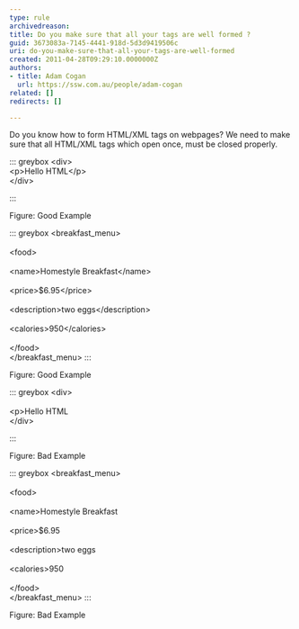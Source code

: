 ```yaml
---
type: rule
archivedreason: 
title: Do you make sure that all your tags are well formed ?
guid: 3673083a-7145-4441-918d-5d3d9419506c
uri: do-you-make-sure-that-all-your-tags-are-well-formed
created: 2011-04-28T09:29:10.0000000Z
authors:
- title: Adam Cogan
  url: https://ssw.com.au/people/adam-cogan
related: []
redirects: []

---
```


Do you know how to form HTML/XML tags on webpages?
 We need to make sure that all HTML/XML tags which open once, must be closed properly.  
<!--endintro-->



::: greybox
&lt;div&gt;   
 &lt;p&gt;Hello HTML&lt;/p&gt;   
 &lt;/div&gt; 

:::

Figure: Good Example



::: greybox
&lt;breakfast\_menu&gt;<br>
<br>&lt;food&gt;<br>
<br>&lt;name&gt;Homestyle Breakfast&lt;/name&gt;<br>
<br>&lt;price&gt;$6.95&lt;/price&gt;<br>
<br>&lt;description&gt;two eggs&lt;/description&gt;<br>
<br>&lt;calories&gt;950&lt;/calories&gt;<br>
<br>&lt;/food&gt;
<br>&lt;/breakfast\_menu&gt;
:::

Figure: Good Example


::: greybox
&lt;div&gt;   
<br>&lt;p&gt;Hello HTML  
<br>&lt;/div&gt;<br>

:::

Figure: Bad Example


::: greybox
&lt;breakfast\_menu&gt;<br>
<br>&lt;food&gt;<br>
<br>&lt;name&gt;Homestyle Breakfast<br>
<br>&lt;price&gt;$6.95<br>
<br>&lt;description&gt;two eggs<br>
<br>&lt;calories&gt;950<br>
<br>&lt;/food&gt;
<br>&lt;/breakfast\_menu&gt;
:::

Figure: Bad Example
